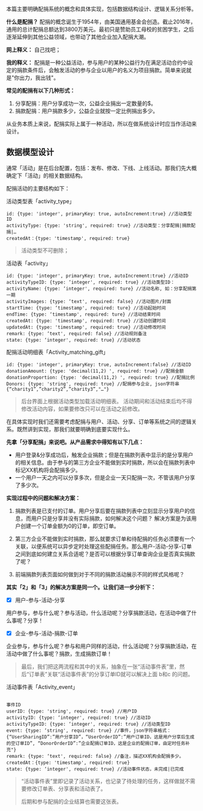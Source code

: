 本篇主要明确配捐系统的概念和具体实现，包括数据结构设计、逻辑关系分析等。

**什么是配捐？**
配捐的概念诞生于1954年，由美国通用基金会创造。截止2016年，通用的总计配捐总额达到3800万美元。最初只是赞助员工母校的贫困学生，之后逐渐延伸到其他公益领域，也带动了其他企业加入配捐大潮。

**网上释义：** 自己找吧；

**我的释义：** 配捐是一种公益活动，参与用户的某种公益行为在满足活动合约中设定的捐款条件后，会触发活动的参与企业以用户的名义为项目捐款。简单来说就是"你出力，我出钱"。


**常见的配捐有以下几种形式：**
1. 分享配捐：用户分享成功一次，公益企业捐出一定数量的$。
2. 捐款配捐：用户捐款多少，公益企业就按一定比例捐出多少。


从业务本质上来说，配捐实际上属于一种活动，所以在做系统设计时应当作活动来设计。


## 数据模型设计

通常「活动」是在后台配置，包括：发布、修改、下线、上线活动。那我们先大概确定下「活动」的相关数据结构。

配捐活动的主要结构如下：

活动类型表「activity_type」
```
id: {type: 'integer', primaryKey: true, autoIncrement:true} //活动类型ID
activityType: {type: 'string', required: true} //活动类型：分享配捐|捐款配捐|…
createdAt：{type: 'timestamp', required: true}
```
> 活动类型不可删除；


活动表「activity」
```
id: {type: 'integer', primaryKey: true, autoIncrement:true} //活动ID
activityTypeID: {type: ‘integer', required: true} //活动类型ID：
activityName: {type: ‘integer', required: ture} //活动名称, 如：分享配捐第一期
activityImages: {type: ‘text', required: false} //活动图片/封面
startTime: {type: ‘timestamp', required: ture} //活动起始时间
endTime: {type: ‘timestamp', required: ture} //活动结束时间
createdAt: {type: 'timestamp', required: true} //活动创建时间
updatedAt: {type: 'timestamp', required: true} //活动修改时间
remark: {type: ‘text', required: false} //活动规则备注
state: {type: ‘integer', required: true} //活动状态
```

配捐活动明细表「Activity_matching_gift」
```
id: {type: 'integer', primaryKey: true, autoIncrement:false} //活动ID
donationAmount: {type: 'decimal(11,2) ', required: true} //配捐金额
donationProportion: {type: 'decimal(11,2) ', required: true} //配捐比例
Donors: {type: 'string', required: true} //配捐参与企业, json字符串 {“charity1”,”charity2”,”charity3”,"…"}
```


> 后台界面上根据活动类型加载活动明细表。
> 活动期间和活动结束后均不得修改活动内容，如果要修改只可以在活动之前修改。



在具体实现时我们还需要考虑配捐与用户、活动、分享、订单等系统之间的逻辑关系。既然讲到实现，那我们就要明确到底要实现什么。

**先拿「分享配捐」来说吧。从产品需求中得知有以下几点：**
- 用户登录&分享成功后，触发企业捐款；但是在捐款列表中显示的是分享用户的相关信息。由于参与的第三方企业不能做到实时捐款，所以会在捐款列表中标记XX机构将会配捐多少。
- 一个用户一天之内可以分享多次，但是企业一天只配捐一次，不管该用户分享了多少次。

**实现过程中的问题和解决方案：**
1. 捐款列表是已支付的订单。用户分享后要在捐款列表中立刻显示分享用户的信息，而用户只是分享并没有实际捐款，如何解决这个问题？
 解决方案是为该用户创建一个订单金额为0的订单，即空订单。

2. 第三方企业不能做到实时捐款，那么就要求订单和待配捐的任务必须要有一个关联，以便系统可以异步定时处理这些配捐任务。那么用户-活动-分享-订单之间到底如何建立关系合适呢？是否可以根据分享订单查询企业是否真实捐款了呢？

3. 前端捐款列表页面如何做到对于不同的捐款活动展示不同的样式风格呢？

**其实「2」和「3」的解决方案是同一个。让我们进一步分析下：**

- [x] 用户-参与-活动-分享 

用户参与，参与什么呢？参与活动，什么活动呢？分享捐款活动，在活动中做了什么事呢？分享！

- [x] 企业-参与-活动-捐款-订单

企业参与，参与什么呢？参与和用户同样的活动，什么活动呢？分享捐款活动，在活动中做了什么事呢？捐款，生成捐款订单！

>最后，我们把这两流程和其中的关系，抽象在一张“活动事件表”里，然后“订单表”关联“活动事件表”的分享订单ID就可以解决上面 b和c 的问题。

活动事件表「Activity_event」
```

事件ID
userID: {type: 'string', required: true} //用户ID
activityID: {type: ‘integer', required: true} //活动ID
activityTypeID: {type: ‘integer', required: true} //活动类型ID
event: {type: ‘string', required: true} //事件，json字符串格式：{“UserSharingID”:”用户分享ID”，“UserOrderID”:”用户订单ID，这是用户分享后生成的空订单ID”, “DonorOrderID”:”企业配捐订单ID，这是企业的配捐订单，由定时任务补充"}
remark: {type: ‘text', required: false} //备注，描述XX机构会配捐多少。
createdAt：{type: 'timestamp', required: true}
state: {type: ‘integer', required: true} //活动事件状态，未完成|已完成
```


>“活动事件表”里即记录了活动关系，也记录了待处理的任务，这样做就不需要修改订单表、分享表和活动表了。
>
>后期和参与配捐的企业结算也需要这张表。
